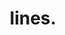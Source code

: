 ---
layout: post
main: false
status: in-progress
category: thoughts
subcategory: blog
back: thoughts.html
title: lines.
quote: Life is all about lines.
---